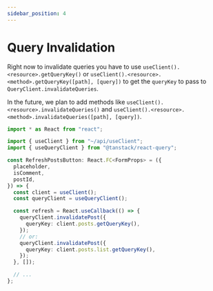 ```yaml
---
sidebar_position: 4
---
```


# Query Invalidation

Right now to invalidate queries you have to use `useClient().<resource>.getQueryKey()` or `useClient().<resource>.<method>.getQueryKey([path], [query])` to get the `queryKey` to pass to `QueryClient.invalidateQueries`.

In the future, we plan to add methods like `useClient().<resource>.invalidateQueries()` and
`useClient().<resource>.<method>.invalidateQueries([path], [query])`.

```ts
import * as React from "react";

import { useClient } from "~/api/useClient";
import { useQueryClient } from "@tanstack/react-query";

const RefreshPostsButton: React.FC<FormProps> = ({
  placeholder,
  isComment,
  postId,
}) => {
  const client = useClient();
  const queryClient = useQueryClient();

  const refresh = React.useCallback(() => {
    queryClient.invalidatePost({
      queryKey: client.posts.getQueryKey(),
    });
    // or:
    queryClient.invalidatePost({
      queryKey: client.posts.list.getQueryKey(),
    });
  }, []);

  // ...
};
```
